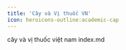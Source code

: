 ```yaml
---
title: 'Cây và Vị thuốc VN'
icon: heroicons-outline:academic-cap
---
```


cây và vị thuốc việt nam index.md